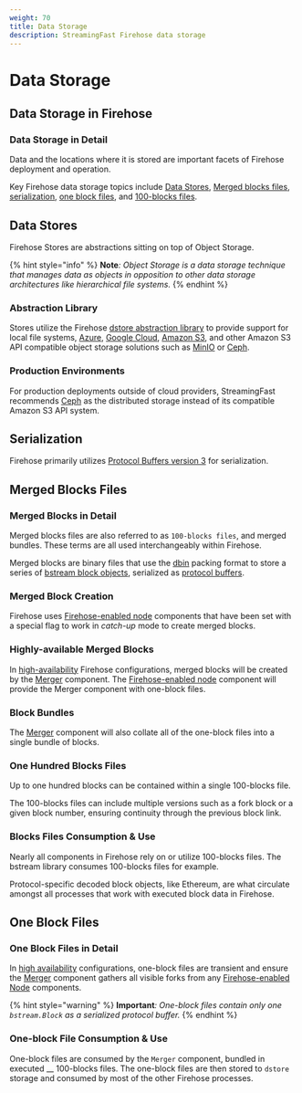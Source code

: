 ```yaml
---
weight: 70
title: Data Storage
description: StreamingFast Firehose data storage
---
```


# Data Storage

## Data Storage in Firehose

### Data Storage in Detail

Data and the locations where it is stored are important facets of Firehose deployment and operation.&#x20;

Key Firehose data storage topics include [Data Stores](data-storage.md#data-stores), [Merged blocks files](data-storage.md#merged-blocks-files), [serialization](data-storage.md#serialization), [one block files](data-storage.md#one-block-files), and [100-blocks files](data-storage.md#one-hundred-blocks-files).

## Data Stores

Firehose Stores are abstractions sitting on top of Object Storage.

{% hint style="info" %}
**Note**_:_ _Object Storage is a data storage technique that manages data as objects in opposition to other data storage architectures like hierarchical file systems._
{% endhint %}

### Abstraction Library

Stores utilize the Firehose [dstore abstraction library](https://github.com/streamingfast/dstore) to provide support for local file systems, [Azure](https://www.google.com/aclk?sa=l\&ai=DChcSEwjr3Yqr9r75AhVuH60GHaPqCPAYABAAGgJwdg\&sig=AOD64\_1oS9RVQu923fWqHBIH9TUq9RxM\_w\&q\&adurl\&ved=2ahUKEwjZ\_4Or9r75AhXjKX0KHR\_eBJYQ0Qx6BAgDEAE), [Google Cloud](https://cloud.google.com/), [Amazon S3](https://www.google.com/aclk?sa=l\&ai=DChcSEwiitIe\_9r75AhXMwsIEHaRvBvsYABAAGgJwdg\&sig=AOD64\_0zvgrb2ySU8puRmtykCtCNbLSHQw\&q\&adurl\&ved=2ahUKEwiqpoC\_9r75AhWjKn0KHbOGDaYQ0Qx6BAgDEAE), and other Amazon S3 API compatible object storage solutions such as [MinIO](https://min.io/) or [Ceph](https://ceph.com/en/).

### Production Environments

For production deployments outside of cloud providers, StreamingFast recommends [Ceph](https://ceph.com/en/) as the distributed storage instead of its compatible Amazon S3 API system.

## Serialization

Firehose primarily utilizes [Protocol Buffers version 3](https://developers.google.com/protocol-buffers) for serialization.

## Merged Blocks Files

### Merged Blocks in Detail

Merged blocks files are also referred to as `100-blocks files`, and merged bundles. These terms are all used interchangeably within Firehose.

Merged blocks are binary files that use the [dbin](https://github.com/streamingfast/dbin) packing format to store a series of [bstream block objects](https://github.com/streamingfast/proto/blob/develop/sf/bstream/v1/bstream.proto), serialized as [protocol buffers](https://developers.google.com/protocol-buffers).

### Merged Block Creation

Firehose uses [Firehose-enabled node](../concepts-and-architecture/components/firehose-enabled-node.md) components that have been set with a special flag to work in _catch-up_ mode to create merged blocks.

### Highly-available Merged Blocks

In [high-availability](../concepts-and-architecture/components/high-availability.md) Firehose configurations, merged blocks will be created by the [Merger](../concepts-and-architecture/components/merger.md) component. The [Firehose-enabled node](../concepts-and-architecture/components/firehose-enabled-node.md) component will provide the Merger component with one-block files.

### Block Bundles

The [Merger](../concepts-and-architecture/components/merger.md) component will also collate all of the one-block files into a single bundle of blocks.

### One Hundred Blocks Files

Up to one hundred blocks can be contained within a single 100-blocks file.&#x20;

The 100-blocks files can include multiple versions such as a fork block or a given block number, ensuring continuity through the previous block link.

### Blocks Files Consumption & Use

Nearly all components in Firehose rely on or utilize 100-blocks files. The bstream library consumes 100-blocks files for example.

Protocol-specific decoded block objects, like Ethereum, are what circulate amongst all processes that work with executed block data in Firehose.

## One Block Files

### One Block Files in Detail

In [high availability](../concepts-and-architecture/components/high-availability.md) configurations, one-block files are transient and ensure the [Merger](../concepts-and-architecture/components/merger.md) component gathers all visible forks from any [Firehose-enabled Node](../concepts-and-architecture/components/firehose-enabled-node.md) components.

{% hint style="warning" %}
**Important**_: One-block files contain only one `bstream.Block` as a serialized protocol buffer._
{% endhint %}

### One-block File Consumption & Use

One-block files are consumed by the `Merger` component, bundled in executed __ 100-blocks files. The one-block files are then stored to `dstore` storage and consumed by most of the other Firehose processes.

